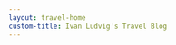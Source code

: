 ```yaml
---
layout: travel-home
custom-title: Ivan Ludvig's Travel Blog
---
```


<div id="map" style="height: 480px; width: 100%; margin-bottom: 36px; margin-top: -15px; border-radius: 6px;">
</div>

<script>
    var map = L.map('map', {attributionControl: false}).setView([52, 22], 3);

    L.tileLayer('https://tile.openstreetmap.org/{z}/{x}/{y}.png').addTo(map);

    const countries = [
        generatePlaceConfig('Lanzarote', 8),
        generatePlaceConfig('Fuerteventura', 8),
        generatePlaceConfig('Kaliningrad', 5),
        generatePlaceConfig('Murmansk'),
        generatePlaceConfig('Malta', 9),
        generatePlaceConfig('Gozo', 9),
        generatePlaceConfig('Dubai'),
        generatePlaceConfig('Tallinn'),
        generatePlaceConfig('Naples'),
        generatePlaceConfig('Scalea', 4),
        generatePlaceConfig('Northern-Italy', 6),
        generatePlaceConfig('Kazan'),
        generatePlaceConfig('Iran', 3),
        generatePlaceConfig('Fethiye', 8),
        generatePlaceConfig('Antalya'),
        generatePlaceConfig('Istanbul'),
        generatePlaceConfig('Sochi', 6),
        generatePlaceConfig('Tula'),
        generatePlaceConfig('Goja-del-Pis', 9),
    ];

    const onClick = point => () => window.open(point.link);

    const renderCountry = (country) => {
        generateMarker(country, countryIcon, onClick).addTo(map);

        const citiesLayer = new L.LayerGroup();
        country.cities?.filter(city => city.name !== country.name).forEach(city => 
            generateMarker(city, cityIcon, onClick).addTo(citiesLayer)
        );

        map.on('zoomend', () => {
            if (map.getZoom() > country.minZoom){
                map.addLayer(citiesLayer);
            } else {
                map.removeLayer(citiesLayer);
            }
        });
    }

    countries.forEach(renderCountry);

</script>


